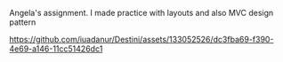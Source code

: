 Angela's assignment. I made practice with layouts and also MVC design pattern 

https://github.com/iuadanur/Destini/assets/133052526/dc3fba69-f390-4e69-a146-11cc51426dc1

